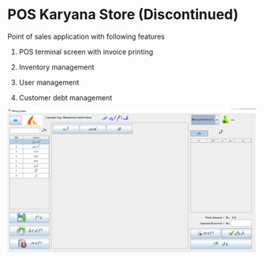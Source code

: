 # POS Karyana Store (Discontinued)

Point of sales application with following features

1. POS terminal screen with invoice printing

1. Inventory management

1. User management

1. Customer debt management

![POS](screenshots/POS.png)